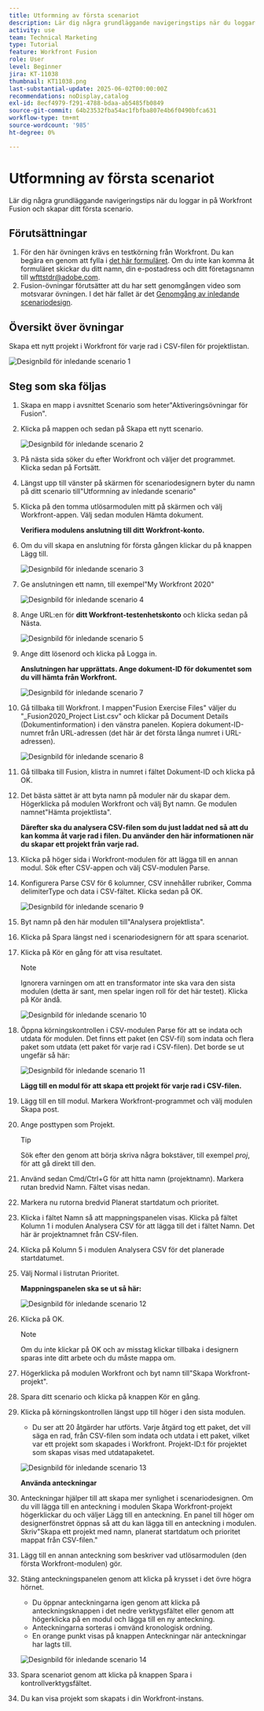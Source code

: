 ```yaml
---
title: Utformning av första scenariot
description: Lär dig några grundläggande navigeringstips när du loggar in på Workfront Fusion och skapar ditt första scenario.
activity: use
team: Technical Marketing
type: Tutorial
feature: Workfront Fusion
role: User
level: Beginner
jira: KT-11038
thumbnail: KT11038.png
last-substantial-update: 2025-06-02T00:00:00Z
recommendations: noDisplay,catalog
exl-id: 8ecf4979-f291-4788-bdaa-ab5485fb0849
source-git-commit: 64b23532fba54ac1fbfba807e4b6f0490bfca631
workflow-type: tm+mt
source-wordcount: '985'
ht-degree: 0%

---
```


# Utformning av första scenariot

Lär dig några grundläggande navigeringstips när du loggar in på Workfront Fusion och skapar ditt första scenario.

## Förutsättningar

1. För den här övningen krävs en testkörning från Workfront. Du kan begära en genom att fylla i [det här formuläret](https://forms.office.com/r/f1J8HRGrNY). Om du inte kan komma åt formuläret skickar du ditt namn, din e-postadress och ditt företagsnamn till wfttstdr@adobe.com.
1. Fusion-övningar förutsätter att du har sett genomgången video som motsvarar övningen. I det här fallet är det [Genomgång av inledande scenariodesign](https://experienceleague.adobe.com/docs/workfront-learn/tutorials-workfront/fusion/understand-the-basics/initial-scenario-design-walkthrough.html?lang=en).


## Översikt över övningar

Skapa ett nytt projekt i Workfront för varje rad i CSV-filen för projektlistan.

![Designbild för inledande scenario 1](../12-exercises/assets/initial-scenario-design-1.png)

## Steg som ska följas

1. Skapa en mapp i avsnittet Scenario som heter&quot;Aktiveringsövningar för Fusion&quot;.
1. Klicka på mappen och sedan på Skapa ett nytt scenario.

   ![Designbild för inledande scenario 2](../12-exercises/assets/initial-scenario-design-2.png)

1. På nästa sida söker du efter Workfront och väljer det programmet. Klicka sedan på Fortsätt.
1. Längst upp till vänster på skärmen för scenariodesignern byter du namn på ditt scenario till&quot;Utformning av inledande scenario&quot;
1. Klicka på den tomma utlösarmodulen mitt på skärmen och välj Workfront-appen. Välj sedan modulen Hämta dokument.

   **Verifiera modulens anslutning till ditt Workfront-konto.**

1. Om du vill skapa en anslutning för första gången klickar du på knappen Lägg till.

   ![Designbild för inledande scenario 3](../12-exercises/assets/initial-scenario-design-3.png)

1. Ge anslutningen ett namn, till exempel&quot;My Workfront 2020&quot;

   ![Designbild för inledande scenario 4](../12-exercises/assets/initial-scenario-design-4.png)

1. Ange URL:en för **ditt Workfront-testenhetskonto** och klicka sedan på Nästa.

   ![Designbild för inledande scenario 5](../12-exercises/assets/initial-scenario-design-5.png)

1. Ange ditt lösenord och klicka på Logga in.

   **Anslutningen har upprättats. Ange dokument-ID för dokumentet som du vill hämta från Workfront.**

   ![Designbild för inledande scenario 7](../12-exercises/assets/initial-scenario-design-7.png)

1. Gå tillbaka till Workfront. I mappen&quot;Fusion Exercise Files&quot; väljer du &quot;_Fusion2020_Project List.csv&quot; och klickar på Document Details (Dokumentinformation) i den vänstra panelen. Kopiera dokument-ID-numret från URL-adressen (det här är det första långa numret i URL-adressen).

   ![Designbild för inledande scenario 8](../12-exercises/assets/initial-scenario-design-8.png)

1. Gå tillbaka till Fusion, klistra in numret i fältet Dokument-ID och klicka på OK.
1. Det bästa sättet är att byta namn på moduler när du skapar dem. Högerklicka på modulen Workfront och välj Byt namn. Ge modulen namnet&quot;Hämta projektlista&quot;.

   **Därefter ska du analysera CSV-filen som du just laddat ned så att du kan komma åt varje rad i filen. Du använder den här informationen när du skapar ett projekt från varje rad.**

1. Klicka på höger sida i Workfront-modulen för att lägga till en annan modul. Sök efter CSV-appen och välj CSV-modulen Parse.
1. Konfigurera Parse CSV för 6 kolumner, CSV innehåller rubriker, Comma delimiterType och data i CSV-fältet. Klicka sedan på OK.

   ![Designbild för inledande scenario 9](../12-exercises/assets/initial-scenario-design-9.png)

1. Byt namn på den här modulen till&quot;Analysera projektlista&quot;.
1. Klicka på Spara längst ned i scenariodesignern för att spara scenariot.
1. Klicka på Kör en gång för att visa resultatet.

   >[!NOTE]
   >
   >Ignorera varningen om att en transformator inte ska vara den sista modulen (detta är sant, men spelar ingen roll för det här testet). Klicka på Kör ändå.

   ![Designbild för inledande scenario 10](../12-exercises/assets/initial-scenario-design-10.png)

1. Öppna körningskontrollen i CSV-modulen Parse för att se indata och utdata för modulen. Det finns ett paket (en CSV-fil) som indata och flera paket som utdata (ett paket för varje rad i CSV-filen). Det borde se ut ungefär så här:

   ![Designbild för inledande scenario 11](../12-exercises/assets/initial-scenario-design-11.png)

   **Lägg till en modul för att skapa ett projekt för varje rad i CSV-filen.**

1. Lägg till en till modul. Markera Workfront-programmet och välj modulen Skapa post.
1. Ange posttypen som Projekt.

   >[!TIP]
   >
   >Sök efter den genom att börja skriva några bokstäver, till exempel *proj*, för att gå direkt till den.

1. Använd sedan Cmd/Ctrl+G för att hitta namn (projektnamn). Markera rutan bredvid Namn. Fältet visas nedan.
1. Markera nu rutorna bredvid Planerat startdatum och prioritet.
1. Klicka i fältet Namn så att mappningspanelen visas. Klicka på fältet Kolumn 1 i modulen Analysera CSV för att lägga till det i fältet Namn. Det här är projektnamnet från CSV-filen.
1. Klicka på Kolumn 5 i modulen Analysera CSV för det planerade startdatumet.
1. Välj Normal i listrutan Prioritet.

   **Mappningspanelen ska se ut så här:**

   ![Designbild för inledande scenario 12](../12-exercises/assets/initial-scenario-design-12.png)

1. Klicka på OK.

   >[!NOTE]
   >
   >Om du inte klickar på OK och av misstag klickar tillbaka i designern sparas inte ditt arbete och du måste mappa om.

1. Högerklicka på modulen Workfront och byt namn till&quot;Skapa Workfront-projekt&quot;.
1. Spara ditt scenario och klicka på knappen Kör en gång.
1. Klicka på körningskontrollen längst upp till höger i den sista modulen.

   + Du ser att 20 åtgärder har utförts. Varje åtgärd tog ett paket, det vill säga en rad, från CSV-filen som indata och utdata i ett paket, vilket var ett projekt som skapades i Workfront. Projekt-ID:t för projektet som skapas visas med utdatapaketet.

   ![Designbild för inledande scenario 13](../12-exercises/assets/initial-scenario-design-13.png)

   **Använda anteckningar**

1. Anteckningar hjälper till att skapa mer synlighet i scenariodesignen. Om du vill lägga till en anteckning i modulen Skapa Workfront-projekt högerklickar du och väljer Lägg till en anteckning. En panel till höger om designerfönstret öppnas så att du kan lägga till en anteckning i modulen. Skriv&quot;Skapa ett projekt med namn, planerat startdatum och prioritet mappat från CSV-filen.&quot;
1. Lägg till en annan anteckning som beskriver vad utlösarmodulen (den första Workfront-modulen) gör.
1. Stäng anteckningspanelen genom att klicka på krysset i det övre högra hörnet.

   + Du öppnar anteckningarna igen genom att klicka på anteckningsknappen i det nedre verktygsfältet eller genom att högerklicka på en modul och lägga till en ny anteckning.
   + Anteckningarna sorteras i omvänd kronologisk ordning.
   + En orange punkt visas på knappen Anteckningar när anteckningar har lagts till.

   ![Designbild för inledande scenario 14](../12-exercises/assets/initial-scenario-design-14.png)

1. Spara scenariot genom att klicka på knappen Spara i kontrollverktygsfältet.
1. Du kan visa projekt som skapats i din Workfront-instans.
